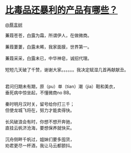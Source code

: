 
#  [比毒品还暴利的产品有哪些？](https://zhihu.com/questions/30171430)



[@蔡言树](https://zhihu.com/people/5d8b575adaba9159f3c4aad36c099e27)

蒹葭苍苍，白露为霜，所谓伊人，在做微商。<br><br>蒹葭萋萋，白露未晞，我家面膜，世界第一。<br><br>蒹葭采采，白露未已，中华神皂，诚招代理。<br><br>短短几天破了千赞，谢谢大家。。。。。。我决定赋湿几首再献献丑。<br><br><br>君问归期未有期，原（pu）单（tian）潮（jia）鞋和美衣，<br>垂死病中惊坐起，不懂微商no BB。<br><br>秦时明月汉时关，留号给你打三千；<br>但使龙城飞将在，努力才能卖得快。<br><br>长风破浪会有时，你想不想开奔驰，<br>直挂云帆济沧海，要想保养就快买。<br><br>沉舟侧畔千帆过，姐妹们要多囤货，<br>劝君更尽一杯酒，我让马云都颤抖。